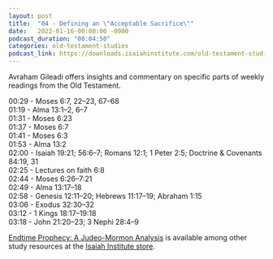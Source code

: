 ```yaml
---
layout: post
title:  "04 - Defining an \"Acceptable Sacrifice\""
date:   2022-01-16-00:00:00 -0000
podcast_duration: "00:04:50"
categories: old-testament-studies
podcast_link: https://downloads.isaiahinstitute.com/old-testament-studies/II-OT-04.mp3
---
```

Avraham Gileadi offers insights and commentary on specific parts of weekly readings from the Old Testament.

00:29 - Moses 6:7, 22–23, 67–68  
01:19 - Alma 13:1–2, 6–7  
01:31 - Moses 6:23  
01:37 - Moses 6:7  
01:41 - Moses 6:3  
01:53 - Alma 13:2  
02:00 - Isaiah 19:21; 56:6–7; Romans 12:1; 1 Peter 2:5; Doctrine & Covenants 84:19, 31  
02:25 - Lectures on faith 6:8  
02:44 - Moses 6:26–7:21  
02:49 - Alma 13:17–18  
02:58 - Genesis 12:11–20; Hebrews 11:17–19; Abraham 1:15  
03:06 - Exodus 32:30–32  
03:12 - 1 Kings 18:17–19:18  
03:18 - John 21:20–23; 3 Nephi 28:4–9  

[Endtime Prophecy: A Judeo-Mormon Analysis](https://isaiahinstitute.com/product/endtime-prophecy-a-judeo-mormon-analysis/) is available among other study resources at the [Isaiah Institute store](https://isaiahinstitute.com/store/).